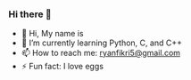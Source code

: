 ### Hi there 👋
- 🔭 Hi, My name is 
- 🌱 I’m currently learning Python, C, and C++
- 📫 How to reach me: ryanfikri5@gmail.com
- ⚡ Fun fact: I love eggs

<!--
- 👯 I’m looking to collaborate on ...
- 🤔 I’m looking for help with ...
- 💬 Ask me about ...
-->
